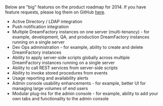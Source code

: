 Below are "big" features on the product roadmap for 2014. If you have feature requests, please log them on GitHub [here](https://github.com/dreamfactorysoftware/dsp-core/issues). 

* Active Directory / LDAP integration
* Push notification integration
* Multiple DreamFactory instances on one server (multi-tenancy) - for example, development, QA, and production DreamFactory instances running on a single server
* Dev Ops administration - for example, ability to create and delete DreamFactory instances
* Ability to apply server-side scripts globally across multiple DreamFactory instances running on a single server 
* Ability to call REST services from server-side scripts
* Ability to invoke stored procedures from events
* Usage reporting and availability alerts
* Admin console usability enhancements - for example, better UI for managing large volumes of end users  
* Modular plug-ins for the admin console - for example, ability to add your own tabs and functionality to the admin console
